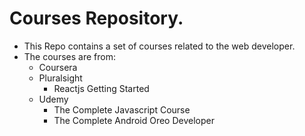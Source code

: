 # Courses Repository.
* This Repo contains a set of courses related to the web developer.
* The courses are from:
    *   Coursera
    *   Pluralsight
        - Reactjs Getting Started
    *   Udemy
        - The Complete Javascript Course
        - The Complete Android Oreo Developer
